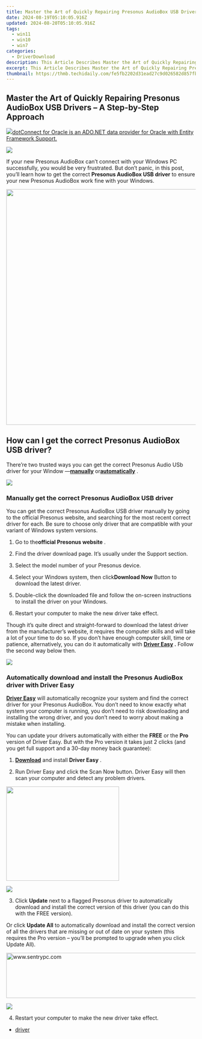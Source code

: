```yaml
---
title: Master the Art of Quickly Repairing Presonus AudioBox USB Drivers – A Step-by-Step Approach
date: 2024-08-19T05:10:05.916Z
updated: 2024-08-20T05:10:05.916Z
tags:
  - win11
  - win10
  - win7
categories:
  - DriverDownload
description: This Article Describes Master the Art of Quickly Repairing Presonus AudioBox USB Drivers – A Step-by-Step Approach
excerpt: This Article Describes Master the Art of Quickly Repairing Presonus AudioBox USB Drivers – A Step-by-Step Approach
thumbnail: https://thmb.techidaily.com/fe5fb2202d31ead27c9d026582d857fbe91d9882cc06bf2431577eb2dc90df03.jpg
---
```


## Master the Art of Quickly Repairing Presonus AudioBox USB Drivers – A Step-by-Step Approach

<!-- affiliate ads begin -->
<a href="https://checkout.devart.com/order/checkout.php?PRODS=5023555&QTY=1&AFFILIATE=108875&CART=1"><img src="https://secure.avangate.com/images/merchant/45b430710ad04765a6afd58d9d9fafca/products/dotConnect_O.png" border="0">dotConnect for Oracle is an ADO.NET data provider for Oracle with Entity Framework Support.</a>
<!-- affiliate ads end -->
![](https://images.drivereasy.com/wp-content/uploads/2018/03/img_5aa78ae145672.png)

 If your new Presonus AudioBox can’t connect with your Windows PC successfully, you would be very frustrated. But don’t panic, in this post, you’ll learn how to get the correct **Presonus AudioBox USB driver**  to ensure your new Presonus AudioBox work fine with your Windows.

<!-- affiliate ads begin -->
<a href="https://electronicx.pxf.io/c/5597632/1872496/14483" target="_top" id="1872496"><img src="//a.impactradius-go.com/display-ad/14483-1872496" border="0" alt="" width="750" height="625"/></a><img height="0" width="0" src="https://imp.pxf.io/i/5597632/1872496/14483" style="position:absolute;visibility:hidden;" border="0" />
<!-- affiliate ads end -->
## How can I get the correct Presonus AudioBox USB driver?

 There’re two trusted ways you can get the correct Presonus Audio USb driver for your Window —[**manually**](https://tools.techidaily.com/drivereasy/download/) or[**automatically**](https://tools.techidaily.com/drivereasy/download/) .

<!-- affiliate ads begin -->
<a href="https://shop.manycam.com/order/checkout.php?PRODS=17729331&QTY=1&AFFILIATE=108875&CART=1"><img src="https://secure.avangate.com/images/merchant/8230bea7d54bcdf99cdfe85cb07313d5/mcaffbanner600x500.png" border="0"></a>
<!-- affiliate ads end -->
### Manually get the correct Presonus AudioBox USB driver

 You can get the correct Presonus AudioBox USB driver manually by going to the official Presonus website, and searching for the most recent correct driver for each. Be sure to choose only driver that are compatible with your variant of Windows system versions.

 1) Go to the**official Presonus website** .

 2) Find the driver download page. It’s usually under the Support section.

 3) Select the model number of your Presonus device.

 4) Select your Windows system, then click**Download Now** Button to download the latest driver.

 5) Double-click the downloaded file and follow the on-screen instructions to install the driver on your Windows.

 6) Restart your computer to make the new driver take effect.

 Though it’s quite direct and straight-forward to download the latest driver from the manufacturer’s website, it requires the computer skills and will take a lot of your time to do so. If you don’t have enough computer skill, time or patience, alternatively, you can do it automatically with **[Driver Easy](https://tools.techidaily.com/drivereasy/download/) .**  Follow the second way below then.

<!-- affiliate ads begin -->
<a href="https://store.movavi.com/affiliate.php?ACCOUNT=MOVAVI&AFFILIATE=108875&PATH=https%3A%2F%2Fwww.movavi.com%3FAFFILIATE%3D108875%26RESOURCE%3DBanner%2B728x90"><img src="https://mcusercontent.com/0885a03ded3d480dca9287f12/images/2e76fe6a-3010-1b37-7846-f34ff9c6b4ca.png" border="0"></a>
<!-- affiliate ads end -->
### Automatically download and install the Presonus AudioBox driver with Driver Easy

**[Driver Easy](https://tools.techidaily.com/drivereasy/download/)**  will automatically recognize your system and find the correct driver for your Presonus AudioBox. You don’t need to know exactly what system your computer is running, you don’t need to risk downloading and installing the wrong driver, and you don’t need to worry about making a mistake when installing.

 You can update your drivers automatically with either the **FREE** or the **Pro**  version of Driver Easy. But with the Pro version it takes just 2 clicks (and you get full support and a 30-day money back guarantee):

 1) **[Download](https://tools.techidaily.com/drivereasy/download/)**  and install **Driver Easy** .

 2) Run Driver Easy and click the Scan Now button. Driver Easy will then scan your computer and detect any problem drivers.

<!-- affiliate ads begin -->
<a href="https://caperobbin.sjv.io/c/5597632/2006118/18460" target="_top" id="2006118"><img src="//a.impactradius-go.com/display-ad/18460-2006118" border="0" alt="" width="300" height="250"/></a><img height="0" width="0" src="https://imp.pxf.io/i/5597632/2006118/18460" style="position:absolute;visibility:hidden;" border="0" />
<!-- affiliate ads end -->
![](https://images.drivereasy.com/wp-content/uploads/2018/03/img_5aa79357d538c.png)

3) Click **Update**  next to a flagged Presonus driver to automatically download and install the correct version of this driver (you can do this with the FREE version).
  
Or click **Update All**  to automatically download and install the correct version of all the drivers that are missing or out of date on your system (this requires the Pro version – you’ll be prompted to upgrade when you click Update All).

<!-- affiliate ads begin -->
<a href="https://sentrypc.7eer.net/c/5597632/398457/3022" target="_top" id="398457"><img src="//a.impactradius-go.com/display-ad/3022-398457" border="0" alt="www.sentrypc.com" width="980" height="120"/></a><img height="0" width="0" src="https://sentrypc.7eer.net/i/5597632/398457/3022" style="position:absolute;visibility:hidden;" border="0" />
<!-- affiliate ads end -->
![](https://images.drivereasy.com/wp-content/uploads/2018/03/img_5aa79f92c8ca4.jpg)

 4) Restart your computer to make the new driver take effect.

* [driver](https://tools.techidaily.com/drivereasy/download/)

<ins class="adsbygoogle"
     style="display:block"
     data-ad-format="autorelaxed"
     data-ad-client="ca-pub-7571918770474297"
     data-ad-slot="1223367746"></ins>



<ins class="adsbygoogle"
     style="display:block"
     data-ad-client="ca-pub-7571918770474297"
     data-ad-slot="8358498916"
     data-ad-format="auto"
     data-full-width-responsive="true"></ins>


